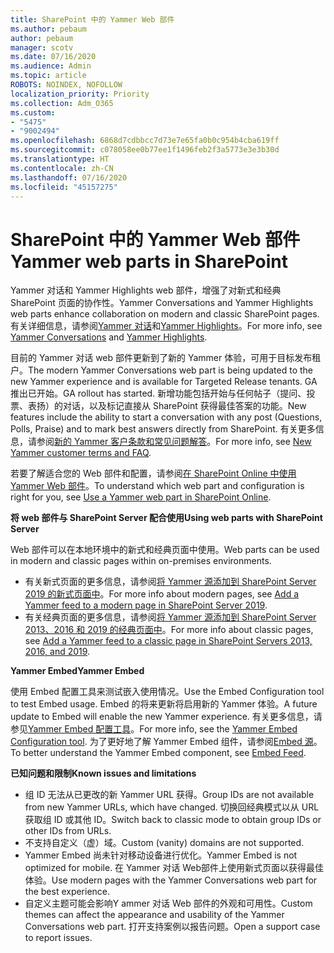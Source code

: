 ```yaml
---
title: SharePoint 中的 Yammer Web 部件
ms.author: pebaum
author: pebaum
manager: scotv
ms.date: 07/16/2020
ms.audience: Admin
ms.topic: article
ROBOTS: NOINDEX, NOFOLLOW
localization_priority: Priority
ms.collection: Adm_O365
ms.custom:
- "5475"
- "9002494"
ms.openlocfilehash: 6868d7cdbbcc7d73e7e65fa0b0c954b4cba619ff
ms.sourcegitcommit: c078058ee0b77ee1f1496feb2f3a5773e3e3b30d
ms.translationtype: HT
ms.contentlocale: zh-CN
ms.lasthandoff: 07/16/2020
ms.locfileid: "45157275"
---
```

# <a name="yammer-web-parts-in-sharepoint"></a><span data-ttu-id="6bdde-102">SharePoint 中的 Yammer Web 部件</span><span class="sxs-lookup"><span data-stu-id="6bdde-102">Yammer web parts in SharePoint</span></span>

<span data-ttu-id="6bdde-103">Yammer 对话和 Yammer Highlights web 部件，增强了对新式和经典 SharePoint 页面的协作性。</span><span class="sxs-lookup"><span data-stu-id="6bdde-103">Yammer Conversations and Yammer Highlights web parts enhance collaboration on modern and classic SharePoint pages.</span></span> <span data-ttu-id="6bdde-104">有关详细信息，请参阅[Yammer 对话](https://support.microsoft.com/office/use-a-yammer-web-part-in-sharepoint-online-a53cfa0c-3d09-42c8-a286-1038a81c59da#conversations)和[Yammer Highlights](https://support.microsoft.com/office/use-a-yammer-web-part-in-sharepoint-online-a53cfa0c-3d09-42c8-a286-1038a81c59da#highlights)。</span><span class="sxs-lookup"><span data-stu-id="6bdde-104">For more info, see [Yammer Conversations](https://support.microsoft.com/office/use-a-yammer-web-part-in-sharepoint-online-a53cfa0c-3d09-42c8-a286-1038a81c59da#conversations)  and  [Yammer Highlights](https://support.microsoft.com/office/use-a-yammer-web-part-in-sharepoint-online-a53cfa0c-3d09-42c8-a286-1038a81c59da#highlights).</span></span>    

<span data-ttu-id="6bdde-105">目前的 Yammer 对话 web 部件更新到了新的 Yammer 体验，可用于目标发布租户。</span><span class="sxs-lookup"><span data-stu-id="6bdde-105">The modern Yammer Conversations web part is being updated to the new Yammer experience and is available for Targeted Release tenants.</span></span> <span data-ttu-id="6bdde-106">GA 推出已开始。</span><span class="sxs-lookup"><span data-stu-id="6bdde-106">GA rollout has started.</span></span> <span data-ttu-id="6bdde-107">新增功能包括开始与任何帖子（提问、投票、表扬）的对话，以及标记直接从 SharePoint 获得最佳答案的功能。</span><span class="sxs-lookup"><span data-stu-id="6bdde-107">New features include the ability to start a conversation with any post (Questions, Polls, Praise) and to mark best answers directly from SharePoint.</span></span> <span data-ttu-id="6bdde-108">有关更多信息，请参阅[新的 Yammer 客户条款和常见问题解答](https://docs.microsoft.com/yammer/get-started-with-yammer/newyammer-faq)。</span><span class="sxs-lookup"><span data-stu-id="6bdde-108">For more info, see [New Yammer customer terms and FAQ](https://docs.microsoft.com/yammer/get-started-with-yammer/newyammer-faq).</span></span>

 <span data-ttu-id="6bdde-109">若要了解适合您的 Web 部件和配置，请参阅[在 SharePoint Online 中使用 Yammer Web 部件](https://support.microsoft.com/office/use-a-yammer-web-part-in-sharepoint-online-a53cfa0c-3d09-42c8-a286-1038a81c59da)。</span><span class="sxs-lookup"><span data-stu-id="6bdde-109">To understand which web part and configuration is right for you, see [Use a Yammer web part in SharePoint Online](https://support.microsoft.com/office/use-a-yammer-web-part-in-sharepoint-online-a53cfa0c-3d09-42c8-a286-1038a81c59da).</span></span>  

<span data-ttu-id="6bdde-110">**将 web 部件与 SharePoint Server 配合使用**</span><span class="sxs-lookup"><span data-stu-id="6bdde-110">**Using web parts with SharePoint Server**</span></span>  

<span data-ttu-id="6bdde-111">Web 部件可以在本地环境中的新式和经典页面中使用。</span><span class="sxs-lookup"><span data-stu-id="6bdde-111">Web parts can be used in modern and classic pages within on-premises environments.</span></span>

- <span data-ttu-id="6bdde-112">有关新式页面的更多信息，请参阅[将 Yammer 源添加到 SharePoint Server 2019 的新式页面中](https://docs.microsoft.com/yammer/integrate-yammer-with-other-apps/embed-a-feed-into-a-sharepoint-site#add-a-yammer-feed-to-a-modern-page-in-sharepoint-server-2019)。</span><span class="sxs-lookup"><span data-stu-id="6bdde-112">For more info about modern pages, see [Add a Yammer feed to a modern page in SharePoint Server 2019](https://docs.microsoft.com/yammer/integrate-yammer-with-other-apps/embed-a-feed-into-a-sharepoint-site#add-a-yammer-feed-to-a-modern-page-in-sharepoint-server-2019).</span></span> 
- <span data-ttu-id="6bdde-113">有关经典页面的更多信息，请参阅[将 Yammer 源添加到 SharePoint Server 2013、2016 和 2019 的经典页面中](https://docs.microsoft.com/yammer/integrate-yammer-with-other-apps/embed-a-feed-into-a-sharepoint-site#add-a-yammer-feed-to-a-classic-page-in-sharepoint-servers-2013-2016-and-2019)。</span><span class="sxs-lookup"><span data-stu-id="6bdde-113">For more info about classic pages, see [Add a Yammer feed to a classic page in SharePoint Servers 2013, 2016, and 2019](https://docs.microsoft.com/yammer/integrate-yammer-with-other-apps/embed-a-feed-into-a-sharepoint-site#add-a-yammer-feed-to-a-classic-page-in-sharepoint-servers-2013-2016-and-2019).</span></span>

<span data-ttu-id="6bdde-114">**Yammer Embed**</span><span class="sxs-lookup"><span data-stu-id="6bdde-114">**Yammer Embed**</span></span>  

<span data-ttu-id="6bdde-115">使用 Embed 配置工具来测试嵌入使用情况。</span><span class="sxs-lookup"><span data-stu-id="6bdde-115">Use the Embed Configuration tool to test Embed usage.</span></span> <span data-ttu-id="6bdde-116">Embed 的将来更新将启用新的 Yammer 体验。</span><span class="sxs-lookup"><span data-stu-id="6bdde-116">A future update to Embed will enable the new Yammer experience.</span></span> <span data-ttu-id="6bdde-117">有关更多信息，请参见[Yammer Embed 配置工具](https://aka.ms/YammerEmbedConfigureTool)。</span><span class="sxs-lookup"><span data-stu-id="6bdde-117">For more info, see the [Yammer Embed Configuration tool](https://aka.ms/YammerEmbedConfigureTool).</span></span> <span data-ttu-id="6bdde-118">为了更好地了解 Yammer Embed 组件，请参阅[Embed 源](https://aka.ms/YammerDevDocs)。</span><span class="sxs-lookup"><span data-stu-id="6bdde-118">To better understand the Yammer Embed component, see [Embed Feed](https://aka.ms/YammerDevDocs).</span></span>

<span data-ttu-id="6bdde-119">**已知问题和限制**</span><span class="sxs-lookup"><span data-stu-id="6bdde-119">**Known issues and limitations**</span></span>

- <span data-ttu-id="6bdde-120">组 ID 无法从已更改的新 Yammer URL 获得。</span><span class="sxs-lookup"><span data-stu-id="6bdde-120">Group IDs are not available from new Yammer URLs, which have changed.</span></span> <span data-ttu-id="6bdde-121">切换回经典模式以从 URL 获取组 ID 或其他 ID。</span><span class="sxs-lookup"><span data-stu-id="6bdde-121">Switch back to classic mode to obtain group IDs or other IDs from URLs.</span></span>
- <span data-ttu-id="6bdde-122">不支持自定义（虚）域。</span><span class="sxs-lookup"><span data-stu-id="6bdde-122">Custom (vanity) domains are not supported.</span></span>
- <span data-ttu-id="6bdde-123">Yammer Embed 尚未针对移动设备进行优化。</span><span class="sxs-lookup"><span data-stu-id="6bdde-123">Yammer Embed is not optimized for mobile.</span></span> <span data-ttu-id="6bdde-124">在 Yammer 对话 Web部件上使用新式页面以获得最佳体验。</span><span class="sxs-lookup"><span data-stu-id="6bdde-124">Use modern pages with the Yammer Conversations web part for the best experience.</span></span>
- <span data-ttu-id="6bdde-125">自定义主题可能会影响Y ammer 对话 Web 部件的外观和可用性。</span><span class="sxs-lookup"><span data-stu-id="6bdde-125">Custom themes can affect the appearance and usability of the Yammer Conversations web part.</span></span> <span data-ttu-id="6bdde-126">打开支持案例以报告问题。</span><span class="sxs-lookup"><span data-stu-id="6bdde-126">Open a support case to report issues.</span></span>